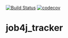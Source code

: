 [![Build Status](https://travis-ci.org/npabllla/job4j_tracker.svg?branch=master)](https://travis-ci.org/npabllla/job4j_tracker)
[![codecov](https://codecov.io/gh/npabllla/job4j_tracker/branch/master/graph/badge.svg?token=RTXMZXI0LN)](https://codecov.io/gh/npabllla/job4j_tracker)
# job4j_tracker
